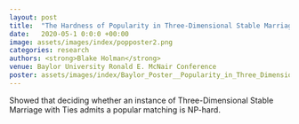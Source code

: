 ```yaml
---
layout: post
title:  "The Hardness of Popularity in Three-Dimensional Stable Marriage"
date:   2020-05-1 0:0:0 +00:00
image: assets/images/index/popposter2.png
categories: research
authors: <strong>Blake Holman</strong>
venue: Baylor University Ronald E. McNair Conference
poster: assets/images/index/Baylor_Poster__Popularity_in_Three_Dimensional_Stable_Marriage_with_Ties.pdf
---
```

Showed that deciding whether an instance of Three-Dimensional Stable Marriage with Ties admits a popular matching is NP-hard.

